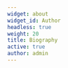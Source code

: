```yaml
---
widget: about
widget_id: Author
headless: true
weight: 20
title: Biography
active: true
author: admin
---
```

